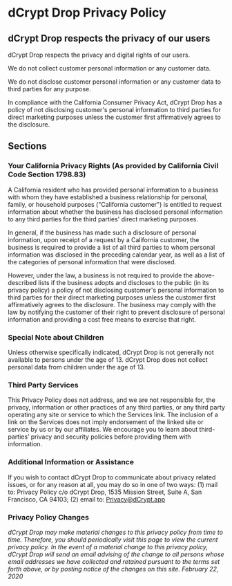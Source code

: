 # dCrypt Drop Privacy Policy

## dCrypt Drop respects the privacy of our users
dCrypt Drop respects the privacy and digital rights of our users. 

We do not collect customer personal information or any customer data.

 We do not disclose customer personal information or any customer data to third parties for any purpose.

In compliance with the California Consumer Privacy Act, dCrypt Drop has a policy of not disclosing customer's personal information to third parties for direct marketing purposes unless the customer first affirmatively agrees to the disclosure.

## Sections

### Your California Privacy Rights (As provided by California Civil Code Section 1798.83)
A California resident who has provided personal information to a business with whom they have established a business relationship for personal, family, or household purposes ("California customer") is entitled to request information about whether the business has disclosed personal information to any third parties for the third parties' direct marketing purposes. 

In general, if the business has made such a disclosure of personal information, upon receipt of a request by a California customer, the business is required to provide a list of all third parties to whom personal information was disclosed in the preceding calendar year, as well as a list of the categories of personal information that were disclosed. 

However, under the law, a business is not required to provide the above-described lists if the business adopts and discloses to the public (in its privacy policy) a policy of not disclosing customer's personal information to third parties for their direct marketing purposes unless the customer first affirmatively agrees to the disclosure. The business may comply with the law by notifying the customer of their right to prevent disclosure of personal information and providing a cost free means to exercise that right.

### Special Note about Children
Unless otherwise specifically indicated, dCrypt Drop is not  generally not available to persons under the age of 13. dCrypt Drop does not collect personal data from children under the age of 13. 

### Third Party Services
This Privacy Policy does not address, and we are not responsible for, the privacy, information or other practices of any third parties, or any third party operating any site or service to which the Services link. The inclusion of a link on the Services does not imply endorsement of the linked site or service by us or by our affiliates. We encourage you to learn about third-parties’ privacy and security policies before providing them with information.

### Additional Information or Assistance
If you wish to contact dCrypt Drop to communicate about privacy related issues, or for any reason at all, you may do so in one of two ways: (1) mail to: Privacy Policy c/o dCrypt Drop, 1535 Mission Street, Suite A, San Francisco, CA 94103; (2) email to: Privacy@dCrypt.app

### Privacy Policy Changes
*dCrypt Drop may make material changes to this privacy policy from time to time. Therefore, you should periodically visit this page to view the current privacy policy. In the event of a material change to this privacy policy, dCrypt Drop will send an email advising of the change to all persons whose email addresses we have collected and retained pursuant to the terms set forth above, or by posting notice of the changes on this site. 
February 22, 2020*

